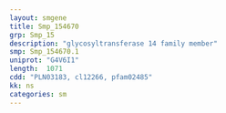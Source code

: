 ```yaml
---
layout: smgene
title: Smp_154670
grp: Smp_15
description: "glycosyltransferase 14 family member"
smp: Smp_154670.1
uniprot: "G4V6I1"
length:  1071
cdd: "PLN03183, cl12266, pfam02485"
kk: ns
categories: sm
---
```


